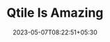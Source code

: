 ---
title: "Qtile Is Amazing"
date: 2023-05-07T08:22:51+05:30
draft: false
youtubeId: "WElNc4D35y0"
description: "Qtile is amazing"
---